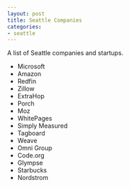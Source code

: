 ```yaml
---
layout: post
title: Seattle Companies
categories:
- seattle
---
```


A list of Seattle companies and startups.

* Microsoft
* Amazon
* Redfin
* Zillow
* ExtraHop
* Porch
* Moz
* WhitePages
* Simply Measured
* Tagboard
* Weave
* Omni Group
* Code.org
* Glympse
* Starbucks
* Nordstrom